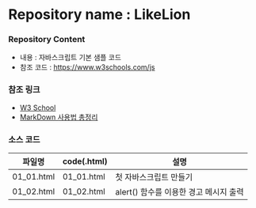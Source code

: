 # Repository name : LikeLion
### Repository Content
  * 내용 : 자바스크립트 기본 샘플 코드
  * 참조 코드 : https://www.w3schools.com/js
### 참조 링크
  * [W3 School](https://www.w3schools.com/js)
  * [MarkDown 사용법 총정리](https://heropy.blog/2017/09/30/markdown/)
### 소스 코드
| 파일명 | code(.html) | 설명 |
|------  |---          |---   |
|01_01.html |01_01.html | 첫 자바스크립트 만들기|
|01_02.html |01_02.html | alert() 함수를 이용한 경고 메시지 출력|
